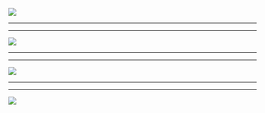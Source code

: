 ![](https://hcdn1.luffycity.com/data/knight/img/001.png)
***
***
![](https://hcdn1.luffycity.com/data/knight/img/003.png)
***
***
![](https://hcdn1.luffycity.com/data/knight/img/002.jpeg)
***
***
![](https://hcdn1.luffycity.com/data/knight/img/004.jpg)
